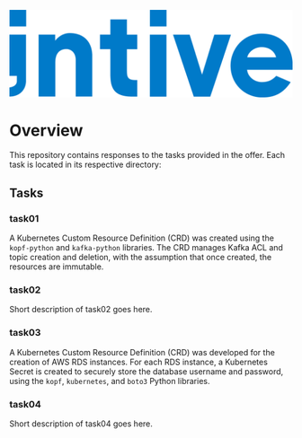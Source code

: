 ![Logo](img/logo.png)

# Overview

This repository contains responses to the tasks provided in the offer.
Each task is located in its respective directory:

## Tasks

### task01
A Kubernetes Custom Resource Definition (CRD) was created using the `kopf-python` and `kafka-python` libraries. The CRD manages Kafka ACL and topic creation and deletion, with the assumption that once created, the resources are immutable.

### task02
Short description of task02 goes here.

### task03
A Kubernetes Custom Resource Definition (CRD) was developed for the creation of AWS RDS instances. For each RDS instance, a Kubernetes Secret is created to securely store the database username and password, using the `kopf`, `kubernetes`, and `boto3` Python libraries.

### task04
Short description of task04 goes here.